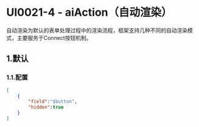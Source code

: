 # UI0021-4 - aiAction（自动渲染）

自动渲染为默认的表单处理过程中的渲染流程，框架支持几种不同的自动渲染模式，主要服务于Connect按钮机制。

## 1.默认

### 1.1.配置

```json
[
    {
        "field":"$button",
        "hidden":true
    }
]
```



